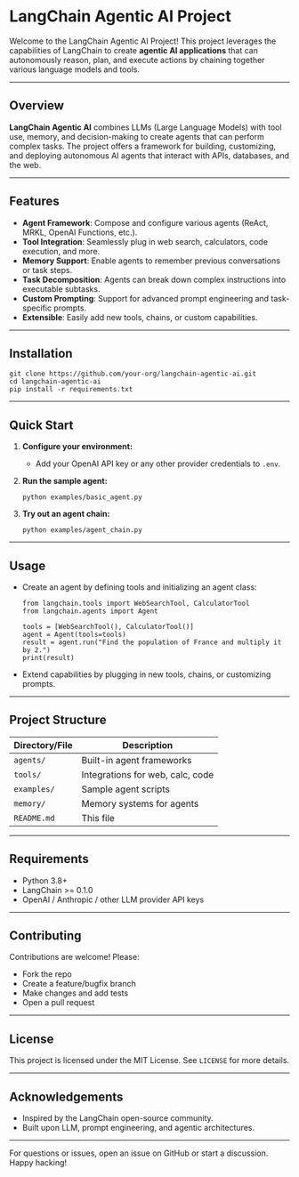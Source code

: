 
# LangChain Agentic AI Project

Welcome to the LangChain Agentic AI Project! This project leverages the capabilities of LangChain to create **agentic AI applications** that can autonomously reason, plan, and execute actions by chaining together various language models and tools.

---

## Overview

**LangChain Agentic AI** combines LLMs (Large Language Models) with tool use, memory, and decision-making to create agents that can perform complex tasks. The project offers a framework for building, customizing, and deploying autonomous AI agents that interact with APIs, databases, and the web.

---

## Features

- **Agent Framework**: Compose and configure various agents (ReAct, MRKL, OpenAI Functions, etc.).
- **Tool Integration**: Seamlessly plug in web search, calculators, code execution, and more.
- **Memory Support**: Enable agents to remember previous conversations or task steps.
- **Task Decomposition**: Agents can break down complex instructions into executable subtasks.
- **Custom Prompting**: Support for advanced prompt engineering and task-specific prompts.
- **Extensible**: Easily add new tools, chains, or custom capabilities.

---

## Installation

```
git clone https://github.com/your-org/langchain-agentic-ai.git
cd langchain-agentic-ai
pip install -r requirements.txt
```

---

## Quick Start

1. **Configure your environment:**
   - Add your OpenAI API key or any other provider credentials to `.env`.

2. **Run the sample agent:**
   ```
   python examples/basic_agent.py
   ```

3. **Try out an agent chain:**
   ```
   python examples/agent_chain.py
   ```

---

## Usage

- Create an agent by defining tools and initializing an agent class:
  ```
  from langchain.tools import WebSearchTool, CalculatorTool
  from langchain.agents import Agent

  tools = [WebSearchTool(), CalculatorTool()]
  agent = Agent(tools=tools)
  result = agent.run("Find the population of France and multiply it by 2.")
  print(result)
  ```

- Extend capabilities by plugging in new tools, chains, or customizing prompts.

---

## Project Structure

| Directory/File | Description                              |
|----------------|----------------------------------------|
| `agents/`      | Built-in agent frameworks               |
| `tools/`       | Integrations for web, calc, code        |
| `examples/`    | Sample agent scripts                    |
| `memory/`      | Memory systems for agents               |
| `README.md`    | This file                              |

---

## Requirements

- Python 3.8+
- LangChain >= 0.1.0
- OpenAI / Anthropic / other LLM provider API keys

---

## Contributing

Contributions are welcome! Please:
- Fork the repo
- Create a feature/bugfix branch
- Make changes and add tests
- Open a pull request

---

## License

This project is licensed under the MIT License. See `LICENSE` for more details.

---

## Acknowledgements

- Inspired by the LangChain open-source community.
- Built upon LLM, prompt engineering, and agentic architectures.

---

For questions or issues, open an issue on GitHub or start a discussion. Happy hacking!
